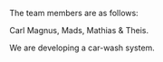 The team members are as follows:

Carl Magnus, Mads, Mathias & Theis.

We are developing a car-wash system.

